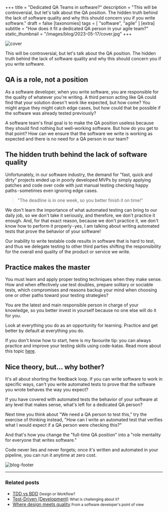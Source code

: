 +++
title = "Dedicated QA Teams in software?"
description = "This will be controversial, but let's talk about the QA position. The hidden truth behind the lack of software quality and why this should concern you if you write software."
draft = false
[taxonomies]
tags = [ "software", "agile" ]
[extra]
subtitle = "How does it fit a dedicated QA person in your agile team?"
static_thumbnail = "/images/blog/2023-05-17/cover.jpg"
+++

![cover](/images/blog/2023-05-17/cover.jpg)

This will be controversial, but let's talk about the QA position. The hidden truth behind the lack of software quality and why this should concern you if you write software.

<!-- more -->

## QA is a role, not a position

As a software developer, when you write software, you are responsible for the quality of whatever you're writing. A third person acting like QA could find that your solution doesn't work like expected, but how come? You might argue they might catch edge cases, but how could that be possible if the software was already tested previously?

A software team's final goal is to make the QA position useless because they should find nothing but well-working software. But how do you get to that point? How can we ensure that the software we write is working as expected and there is no need for a QA person in our team?

## The hidden truth behind the lack of software quality

Unfortunately, in our software industry, the demand for "fast, quick and dirty" projects ended up in poorly developed MVPs by simply applying patches and code over code with just manual testing checking happy paths - sometimes even ignoring edge cases.

> "The deadline is in one week, so you better finish it on time!"

We don't learn the importance of what automated testing can bring to our daily job, so we don't take it seriously, and therefore, we don't practice it enough. And, for that exact reason, because we don't practice it, we don't know how to perform it properly - yes, I am talking about writing automated tests that prove the behavior of your software!

Our inability to write testable code results in software that is hard to test, and thus we delegate testing to other third parties shifting the responsibility for the overall end quality of the product or service we write.

## Practice makes the master

You must learn and apply proper testing techniques when they make sense. How and when effectively use test doubles, prepare solitary or sociable tests, which compromises and reasons backup your mind when choosing one or other paths toward your testing strategies?

You are the latest and main responsible person in charge of your knowledge, so you better invest in yourself because no one else will do it for you.

Look at everything you do as an opportunity for learning. Practice and get better by default at everything you do.

If you don't know how to start, here is my favourite tip: you can always practice and improve your testing skills using code-katas. Read more about this topic [here](/blog/test-driven-development/).

## Nice theory, but… why bother?

It's all about shorting the feedback loop. If you can write software to work in specific ways, can't you write automated tests to prove that the software you wrote behaves the way you expect?

If you have covered with automated tests the behavior of your software at any level that makes sense, what's left for a dedicated QA person?

Next time you think about "We need a QA person to test this," try the exercise of thinking instead, "How can I write an automated test that verifies what I would expect if a QA person were checking this?"

And that's how you change the "full-time QA position" into a "role mentality for everyone that writes software."

Code never lies and never forgets; once it's written and automated in your pipeline, you can run it anytime at zero cost.

![blog-footer](/images/blog/2023-05-17/footer.jpg)


---

### Related posts

- [TDD vs BDD](/blog/tdd-vs-bdd/) <small>Design or Workflow?</small>
- [Test-Driven (Development)](/blog/test-driven-development/) <small>What is challenging about it?</small>
- [Where design meets quality](/blog/the-art-of-testing/) <small>From a software developer's point of view</small>
